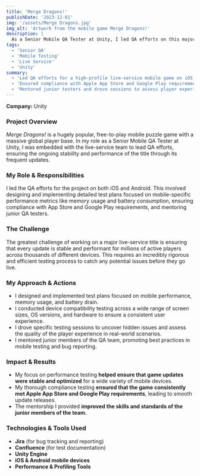 ```yaml
---
title: 'Merge Dragons!'
publishDate: '2023-12-01'
img: '/assets/Merge Dragons.jpg'
img_alt: 'Artwork from the mobile game Merge Dragons!'
description: |
  As a Senior Mobile QA Tester at Unity, I led QA efforts on this major live-service mobile title, ensuring high performance and stability for millions of players on iOS and Android.
tags:
  - 'Senior QA'
  - 'Mobile Testing'
  - 'Live Service'
  - 'Unity'
summary:
  - 'Led QA efforts for a high-profile live-service mobile game on iOS and Android.'
  - 'Ensured compliance with Apple App Store and Google Play requirements.'
  - 'Mentored junior testers and drove sessions to assess player experience quality.'
---
```

**Company:** Unity

### Project Overview
*Merge Dragons!* is a hugely popular, free-to-play mobile puzzle game with a massive global player base. In my role as a Senior Mobile QA Tester at Unity, I was embedded with the live-service team to lead QA efforts, ensuring the ongoing stability and performance of the title through its frequent updates.

### My Role & Responsibilities
I led the QA efforts for the project on both iOS and Android. This involved designing and implementing detailed test plans focused on mobile-specific performance metrics like memory usage and battery consumption, ensuring compliance with App Store and Google Play requirements, and mentoring junior QA testers.

### The Challenge
The greatest challenge of working on a major live-service title is ensuring that every update is stable and performant for millions of active players across thousands of different devices. This requires an incredibly rigorous and efficient testing process to catch any potential issues before they go live.

### My Approach & Actions
* I designed and implemented test plans focused on mobile performance, memory usage, and battery drain.
* I conducted device compatibility testing across a wide range of screen sizes, OS versions, and hardware to ensure a consistent user experience.
* I drove specific testing sessions to uncover hidden issues and assess the quality of the player experience in real-world scenarios.
* I mentored junior members of the QA team, promoting best practices in mobile testing and bug reporting.

### Impact & Results
* My focus on performance testing **helped ensure that game updates were stable and optimized** for a wide variety of mobile devices.
* My thorough compliance testing **ensured that the game consistently met Apple App Store and Google Play requirements**, leading to smooth update releases.
* The mentorship I provided **improved the skills and standards of the junior members of the team.**

### Technologies & Tools Used
* **Jira** (for bug tracking and reporting)
* **Confluence** (for test documentation)
* **Unity Engine**
* **iOS & Android mobile devices**
* **Performance & Profiling Tools**